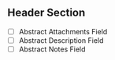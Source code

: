## Header Section
- [ ] Abstract Attachments Field
- [ ] Abstract Description Field
- [ ] Abstract Notes Field